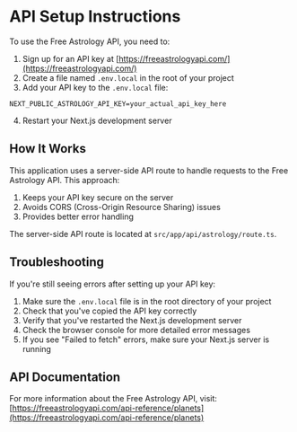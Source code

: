 # API Setup Instructions

To use the Free Astrology API, you need to:

1. Sign up for an API key at [https://freeastrologyapi.com/](https://freeastrologyapi.com/)
2. Create a file named `.env.local` in the root of your project
3. Add your API key to the `.env.local` file:

```
NEXT_PUBLIC_ASTROLOGY_API_KEY=your_actual_api_key_here
```

4. Restart your Next.js development server

## How It Works

This application uses a server-side API route to handle requests to the Free Astrology API. This approach:

1. Keeps your API key secure on the server
2. Avoids CORS (Cross-Origin Resource Sharing) issues
3. Provides better error handling

The server-side API route is located at `src/app/api/astrology/route.ts`.

## Troubleshooting

If you're still seeing errors after setting up your API key:

1. Make sure the `.env.local` file is in the root directory of your project
2. Check that you've copied the API key correctly
3. Verify that you've restarted the Next.js development server
4. Check the browser console for more detailed error messages
5. If you see "Failed to fetch" errors, make sure your Next.js server is running

## API Documentation

For more information about the Free Astrology API, visit:
[https://freeastrologyapi.com/api-reference/planets](https://freeastrologyapi.com/api-reference/planets) 